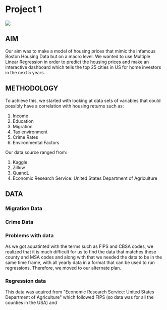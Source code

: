 # Project 1

![](https://images.dwell.com/photos-6488407258118639616/6651031535077519360-large/a-fire-pit-between-two-wings-of-the-home-encourages-outdoor-living.jpg)

## AIM
Our aim was to make a model of housing prices that mimic the infamous Boston Housing Data but on a macro level. We wanted to use Multiple Linear Regression in order to predict the housing prices and make an interactive dashboard which tells the top 25 cities in US for home investors in the next 5 years.

## METHODOLOGY
To achieve this, we started with looking at data sets of variables that could possibly have a correlation with housing returns such as:
  1. Income
  2. Education
  3. Migration
  4. Tax environment
  5. Crime Rates
  6. Environmental Factors

Our data source ranged from:
  1. Kaggle
  2. Zillow
  3. QuandL
  4. Economic Research Service: United States Department of Agriculture
  
## DATA
### Migration Data

### Crime Data

### Problems with data
As we got aquatinted with the terms such as FIPS and CBSA codes, we realized that it is much difficult for us to find the data that matches these county and MSA codes and along with that we needed the data to be in the same time frame, with all yearly data in a format that can be used to run regressions. Therefore, we moved to our alternate plan. 

### Regression data
This data was aquired from "Economic Research Service: United States Department of Agriculture" which followed FIPS (so data was for all the counties in the USA) and 
